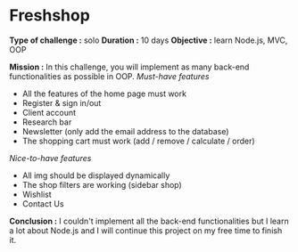 # Freshshop
**Type of challenge :** solo
**Duration :** 10 days
**Objective :** learn Node.js, MVC, OOP

**Mission :**
In this challenge, you will implement as many back-end functionalities as possible in OOP.
*Must-have features*
- All the features of the home page must work
- Register & sign in/out
- Client account
- Research bar
- Newsletter (only add the email address to the database)
- The shopping cart must work (add / remove / calculate / order)

*Nice-to-have features*
- All img should be displayed dynamically
- The shop filters are working (sidebar shop)
- Wishlist
- Contact Us

**Conclusion :**
I couldn't implement all the back-end functionalities but I learn a lot about Node.js and I will continue this project on my free time to finish it.
